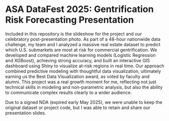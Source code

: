 # ASA DataFest 2025: Gentrification Risk Forecasting Presentation

Included in this repository is the slideshow for the project and our celebratory post-presentation photo. As part of a 48-hour nationwide data challenge, my team and I analyzed a massive real estate dataset to predict which U.S. submarkets are most at risk for commercial gentrification. We developed and compared machine learning models (Logistic Regression and XGBoost), achieving strong accuracy, and built an interactive GIS dashboard using Shiny to visualize at-risk regions in real time. Our approach combined predictive modeling with thoughtful data visualization, ultimately earning us the Best Data Visualization award, as voted by faculty and alumni. This project was a real growth moment for me, reflecting not just technical skills in modeling and non-parametric analysis, but also the ability to communicate complex results clearly to a wider audience.

Due to a signed NDA (expired early May 2025), we were unable to keep the original dataset or project code, but I was able to retain and share our presentation slides.
